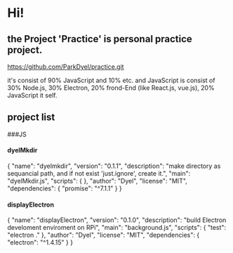 # Hi!
## the Project 'Practice' is personal practice project.

https://github.com/ParkDyel/practice.git

it's consist of 90% JavaScript and 10% etc.
and JavaScript is consist of 30% Node.js, 30% Electron, 20% frond-End (like React.js, vue.js), 20% JavaScript it self.

## project list
###JS 
#### dyelMkdir
{
  "name": "dyelmkdir",
  "version": "0.1.1",
  "description": "make directory as sequancial path, and if not exist 'just.ignore', create it.",
  "main": "dyelMkdir.js",
  "scripts": {
  },
  "author": "Dyel",
  "license": "MIT",
  "dependencies": {
    "promise": "^7.1.1"
  }
}

#### displayElectron
{
  "name": "displayElectron",
  "version": "0.1.0",
  "description": "build Electron develoment enviroment on RPi",
  "main": "background.js",
  "scripts": {
    "test": "electron ."
  },
  "author": "Dyel",
  "license": "MIT",
  "dependencies": {
    "electron": "^1.4.15"
  }
}
#### 
